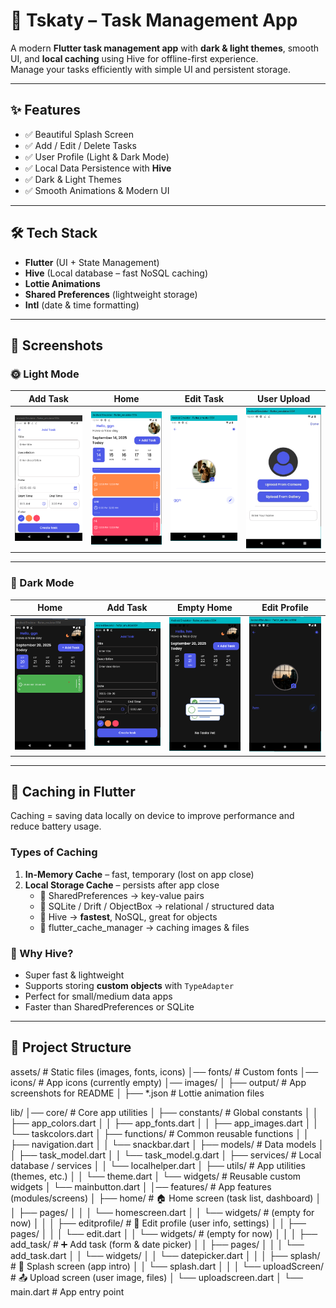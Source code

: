 # 📌 Tskaty – Task Management App  

A modern **Flutter task management app** with **dark & light themes**, smooth UI, and **local caching** using Hive for offline-first experience.  
Manage your tasks efficiently with simple UI and persistent storage.  

---

## ✨ Features  

- ✅ Beautiful Splash Screen  
- ✅ Add / Edit / Delete Tasks  
- ✅ User Profile (Light & Dark Mode)  
- ✅ Local Data Persistence with **Hive**  
- ✅ Dark & Light Themes  
- ✅ Smooth Animations & Modern UI  

---

## 🛠 Tech Stack  

- **Flutter** (UI + State Management)  
- **Hive** (Local database – fast NoSQL caching)  
- **Lottie Animations**  
- **Shared Preferences** (lightweight storage)  
- **Intl** (date & time formatting)  

---

## 📱 Screenshots  

### 🌞 Light Mode  
| Add Task | Home | Edit Task | User Upload |  
|----------|------|-----------|-------------|  
| ![addtask](https://github.com/OsamaElsaadany/tskati/blob/main/assets/images/output/addtask.png) | ![home](https://github.com/OsamaElsaadany/tskati/blob/main/assets/images/output/home.png) | ![edit](https://github.com/OsamaElsaadany/tskati/blob/main/assets/images/output/edit.png) | ![userupload](https://github.com/OsamaElsaadany/tskati/blob/main/assets/images/output/userupload.jpg) |  

---

### 🌙 Dark Mode  
| Home | Add Task | Empty Home | Edit Profile |  
|------|----------|------------|--------------|  
| ![darckhome](https://github.com/OsamaElsaadany/tskati/blob/main/assets/images/output/darckhome.png) | ![darkaddtask](https://github.com/OsamaElsaadany/tskati/blob/main/assets/images/output/darkaddtask.png) | ![darkemptyhome](https://github.com/OsamaElsaadany/tskati/blob/main/assets/images/output/darkemptyhome.png) | ![darkeditprofile](https://github.com/OsamaElsaadany/tskati/blob/main/assets/images/output/darkeditprofile.png) |  

---

## 💾 Caching in Flutter  

Caching = saving data locally on device to improve performance and reduce battery usage.  

### Types of Caching  
1. **In-Memory Cache** – fast, temporary (lost on app close)  
2. **Local Storage Cache** – persists after app close  
   - 🔹 SharedPreferences → key-value pairs  
   - 🔹 SQLite / Drift / ObjectBox → relational / structured data  
   - 🔹 Hive → **fastest**, NoSQL, great for objects  
   - 🔹 flutter_cache_manager → caching images & files  

### 🔑 Why Hive?  
- Super fast & lightweight  
- Supports storing **custom objects** with `TypeAdapter`  
- Perfect for small/medium data apps  
- Faster than SharedPreferences or SQLite  

---

## 📂 Project Structure  
assets/ # Static files (images, fonts, icons)
│── fonts/ # Custom fonts
│── icons/ # App icons (currently empty)
│── images/
│ ├── output/ # App screenshots for README
│ ├── *.json # Lottie animation files

lib/
│── core/ # Core app utilities
│ ├── constants/ # Global constants
│ │ ├── app_colors.dart
│ │ ├── app_fonts.dart
│ │ ├── app_images.dart
│ │ └── taskcolors.dart
│ ├── functions/ # Common reusable functions
│ │ ├── navigation.dart
│ │ └── snackbar.dart
│ ├── models/ # Data models
│ │ ├── task_model.dart
│ │ └── task_model.g.dart
│ ├── services/ # Local database / services
│ │ └── localhelper.dart
│ ├── utils/ # App utilities (themes, etc.)
│ │ └── theme.dart
│ └── widgets/ # Reusable custom widgets
│ └── mainbutton.dart
│
│── features/ # App features (modules/screens)
│ ├── home/ # 🏠 Home screen (task list, dashboard)
│ │ ├── pages/
│ │ │ └── homescreen.dart
│ │ └── widgets/ # (empty for now)
│ │
│ ├── editprofile/ # 👤 Edit profile (user info, settings)
│ │ ├── pages/
│ │ │ └── edit.dart
│ │ └── widgets/ # (empty for now)
│ │
│ ├── add_task/ # ➕ Add task (form & date picker)
│ │ ├── pages/
│ │ │ └── add_task.dart
│ │ └── widgets/
│ │ └── datepicker.dart
│ │
│ ├── splash/ # 🚀 Splash screen (app intro)
│ │ └── splash.dart
│ │
│ └── uploadScreen/ # 📤 Upload screen (user image, files)
│ └── uploadscreen.dart
│
└── main.dart # App entry point
